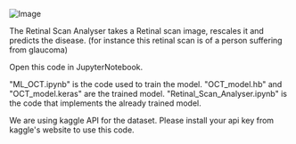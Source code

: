 ![Image](https://github.com/user-attachments/assets/f9f1993c-c585-49cb-8d72-d5deb098db77)

The Retinal Scan Analyser takes a Retinal scan image, rescales it and predicts the disease.
(for instance this retinal scan is of a person suffering from glaucoma)

Open this code in JupyterNotebook.

"ML_OCT.ipynb" is the code used to train the model.
"OCT_model.hb" and "OCT_model.keras" are the trained model.
"Retinal_Scan_Analyser.ipynb" is the code that implements the already trained model.

We are using kaggle API for the dataset. Please install your api key from kaggle's website to use this code.
